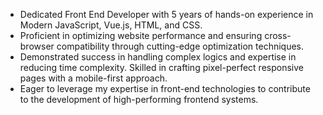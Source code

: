 - Dedicated Front End Developer with 5 years of hands-on experience in Modern JavaScript, Vue.js, HTML, and CSS.
- Proficient in optimizing website performance and ensuring cross-browser compatibility through cutting-edge optimization techniques.
- Demonstrated success in handling complex logics and expertise in reducing time complexity. Skilled in crafting pixel-perfect responsive pages with a mobile-first approach.
- Eager to leverage my expertise in front-end technologies to contribute to the development of high-performing frontend systems.
 
<!---
hamza-rampura/hamza-rampura is a ✨ special ✨ repository because its `README.md` (this file) appears on your GitHub profile.
You can click the Preview link to take a look at your changes.
--->

